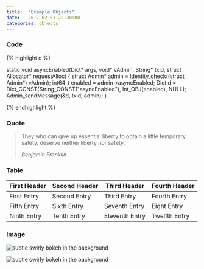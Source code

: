```yaml
---
title:  "Example Objects"
date:   2017-02-01 22:30:00
categories: objects
---
```


### Code

{% highlight c %}

static void asyncEnabled(Dict* args, void* vAdmin, String* txid, struct Allocator* requestAlloc)
{
    struct Admin* admin = Identity_check((struct Admin*) vAdmin);
    int64_t enabled = admin->asyncEnabled;
    Dict d = Dict_CONST(String_CONST("asyncEnabled"), Int_OBJ(enabled), NULL);
    Admin_sendMessage(&d, txid, admin);
}

{% endhighlight %}


### Quote

> They who can give up essential liberty to obtain a little temporary safety, deserve neither liberty nor safety.
> 
> _Benjamin Franklin_

### Table

| First Header | Second Header | Third Header   | Fourth Header |
|--------------|---------------|----------------|---------------|
| First Entry  | Second Entry  | Third Entry    | Fourth Entry  |
| Fifth Entry  | Sixth Entry   | Seventh Entry  | Eight Entry   |
| Ninth Entry  | Tenth Entry   | Eleventh Entry | Twelfth Entry |

### Image

![subtle swirly bokeh in the background](https://upload.wikimedia.org/wikipedia/commons/thumb/3/32/Photography_by_Victor_Albert_Grigas_%281919-2017%29_000172050002_%2837159721864%29.jpg/1039px-Photography_by_Victor_Albert_Grigas_%281919-2017%29_000172050002_%2837159721864%29.jpg)

![subtle swirly bokeh in the background](img/1.jpg)

